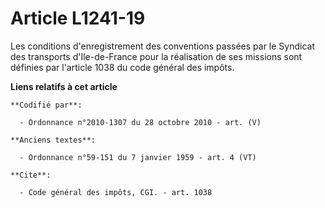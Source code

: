 # Article L1241-19

Les conditions d'enregistrement des conventions passées par le Syndicat des transports d'Ile-de-France pour la réalisation de
ses missions sont définies par l'article 1038 du code général des impôts.

**Liens relatifs à cet article**

	**Codifié par**:

	  - Ordonnance n°2010-1307 du 28 octobre 2010 - art. (V)

	**Anciens textes**:

	  - Ordonnance n°59-151 du 7 janvier 1959 - art. 4 (VT)

	**Cite**:

	  - Code général des impôts, CGI. - art. 1038
